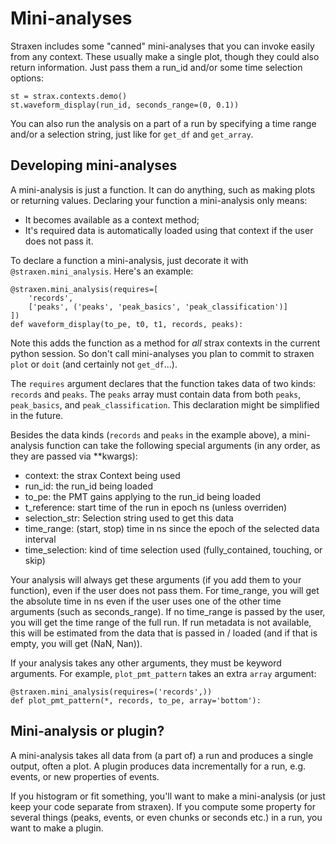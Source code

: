Mini-analyses
==============
Straxen includes some "canned" mini-analyses that you can invoke easily from any context. These usually make a single plot, though they could also return information. Just pass them a run_id and/or some time selection options:

    st = strax.contexts.demo()
    st.waveform_display(run_id, seconds_range=(0, 0.1))

You can also run the analysis on a part of a run by specifying a time range and/or a selection string, just like for `get_df` and `get_array`.


Developing mini-analyses
-------------------------

A mini-analysis is just a function. It can do anything, such as making plots or returning values. Declaring your function a mini-analysis only means:
- It becomes available as a context method;
- It's required data is automatically loaded using that context if the user does not pass it.

To declare a function a mini-analysis, just decorate it with `@straxen.mini_analysis`. Here's an example:

    @straxen.mini_analysis(requires=[
        'records',
        ['peaks', ('peaks', 'peak_basics', 'peak_classification')]
    ])
    def waveform_display(to_pe, t0, t1, records, peaks):

Note this adds the function as a method for *all* strax contexts in the current python session. So don't call mini-analyses you plan to commit to straxen `plot` or `doit` (and certainly not `get_df`...).

The `requires` argument declares that the function takes data of two kinds: `records` and `peaks`. The `peaks` array must contain data from both `peaks`, `peak_basics`, and `peak_classification`. This declaration might be simplified in the future.

Besides the data kinds (`records` and `peaks` in the example above), a mini-analysis function can take the following special arguments (in any order, as they are passed via **kwargs):
  * context: the strax Context being used
  * run_id: the run_id being loaded
  * to_pe: the PMT gains applying to the run_id being loaded
  * t_reference: start time of the run in epoch ns (unless overriden)
  * selection_str: Selection string used to get this data
  * time_range: (start, stop) time in ns since the epoch of the selected data interval
  * time_selection: kind of time selection used (fully_contained, touching, or skip)

Your analysis will always get these arguments (if you add them to your function), even if the user does not pass them. For time_range, you will get the absolute time in ns even if the user uses one of the other time arguments (such as seconds_range). If no time_range is passed by the user, you will get the time range of the full run. If run metadata is not available, this will be estimated from the data that is passed in / loaded (and if that is empty, you will get (NaN, Nan)).

If your analysis takes any other arguments, they must be keyword arguments. For example, `plot_pmt_pattern` takes an extra `array` argument:
```
@straxen.mini_analysis(requires=('records',))
def plot_pmt_pattern(*, records, to_pe, array='bottom'):
```

Mini-analysis or plugin?
--------------------------

A mini-analysis takes all data from (a part of) a run and produces a single output, often a plot. A plugin produces data incrementally for a run, e.g. events, or new properties of events.

If you histogram or fit something, you'll want to make a mini-analysis (or just keep your code separate from straxen). If you compute some property for several things (peaks, events, or even chunks or seconds etc.) in a run, you want to make a plugin.
